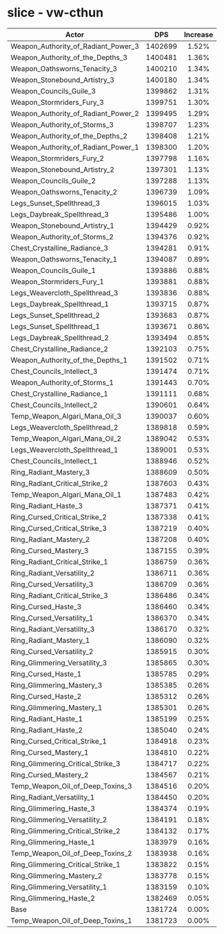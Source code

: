 # slice - vw-cthun
| Actor | DPS | Increase |
|---|:---:|:---:|
|Weapon_Authority_of_Radiant_Power_3|1402699|1.52%|
|Weapon_Authority_of_the_Depths_3|1400481|1.36%|
|Weapon_Oathsworns_Tenacity_3|1400210|1.34%|
|Weapon_Stonebound_Artistry_3|1400180|1.34%|
|Weapon_Councils_Guile_3|1399862|1.31%|
|Weapon_Stormriders_Fury_3|1399751|1.30%|
|Weapon_Authority_of_Radiant_Power_2|1399495|1.29%|
|Weapon_Authority_of_Storms_3|1398707|1.23%|
|Weapon_Authority_of_the_Depths_2|1398408|1.21%|
|Weapon_Authority_of_Radiant_Power_1|1398300|1.20%|
|Weapon_Stormriders_Fury_2|1397798|1.16%|
|Weapon_Stonebound_Artistry_2|1397301|1.13%|
|Weapon_Councils_Guile_2|1397288|1.13%|
|Weapon_Oathsworns_Tenacity_2|1396739|1.09%|
|Legs_Sunset_Spellthread_3|1396015|1.03%|
|Legs_Daybreak_Spellthread_3|1395486|1.00%|
|Weapon_Stonebound_Artistry_1|1394429|0.92%|
|Weapon_Authority_of_Storms_2|1394376|0.92%|
|Chest_Crystalline_Radiance_3|1394281|0.91%|
|Weapon_Oathsworns_Tenacity_1|1394087|0.89%|
|Weapon_Councils_Guile_1|1393886|0.88%|
|Weapon_Stormriders_Fury_1|1393881|0.88%|
|Legs_Weavercloth_Spellthread_3|1393836|0.88%|
|Legs_Daybreak_Spellthread_1|1393715|0.87%|
|Legs_Sunset_Spellthread_2|1393683|0.87%|
|Legs_Sunset_Spellthread_1|1393671|0.86%|
|Legs_Daybreak_Spellthread_2|1393494|0.85%|
|Chest_Crystalline_Radiance_2|1392103|0.75%|
|Weapon_Authority_of_the_Depths_1|1391502|0.71%|
|Chest_Councils_Intellect_3|1391474|0.71%|
|Weapon_Authority_of_Storms_1|1391443|0.70%|
|Chest_Crystalline_Radiance_1|1391111|0.68%|
|Chest_Councils_Intellect_2|1390601|0.64%|
|Temp_Weapon_Algari_Mana_Oil_3|1390037|0.60%|
|Legs_Weavercloth_Spellthread_2|1389818|0.59%|
|Temp_Weapon_Algari_Mana_Oil_2|1389042|0.53%|
|Legs_Weavercloth_Spellthread_1|1389001|0.53%|
|Chest_Councils_Intellect_1|1388946|0.52%|
|Ring_Radiant_Mastery_3|1388609|0.50%|
|Ring_Radiant_Critical_Strike_2|1387603|0.43%|
|Temp_Weapon_Algari_Mana_Oil_1|1387483|0.42%|
|Ring_Radiant_Haste_3|1387371|0.41%|
|Ring_Cursed_Critical_Strike_2|1387338|0.41%|
|Ring_Cursed_Critical_Strike_3|1387219|0.40%|
|Ring_Radiant_Mastery_2|1387208|0.40%|
|Ring_Cursed_Mastery_3|1387155|0.39%|
|Ring_Radiant_Critical_Strike_1|1386759|0.36%|
|Ring_Radiant_Versatility_2|1386711|0.36%|
|Ring_Cursed_Versatility_3|1386709|0.36%|
|Ring_Radiant_Critical_Strike_3|1386486|0.34%|
|Ring_Cursed_Haste_3|1386460|0.34%|
|Ring_Cursed_Versatility_1|1386370|0.34%|
|Ring_Radiant_Versatility_3|1386170|0.32%|
|Ring_Radiant_Mastery_1|1386090|0.32%|
|Ring_Cursed_Versatility_2|1385915|0.30%|
|Ring_Glimmering_Versatility_3|1385865|0.30%|
|Ring_Cursed_Haste_1|1385785|0.29%|
|Ring_Glimmering_Mastery_3|1385385|0.26%|
|Ring_Cursed_Haste_2|1385312|0.26%|
|Ring_Glimmering_Mastery_1|1385301|0.26%|
|Ring_Radiant_Haste_1|1385199|0.25%|
|Ring_Radiant_Haste_2|1385040|0.24%|
|Ring_Cursed_Critical_Strike_1|1384918|0.23%|
|Ring_Cursed_Mastery_1|1384810|0.22%|
|Ring_Glimmering_Critical_Strike_3|1384717|0.22%|
|Ring_Cursed_Mastery_2|1384567|0.21%|
|Temp_Weapon_Oil_of_Deep_Toxins_3|1384516|0.20%|
|Ring_Radiant_Versatility_1|1384450|0.20%|
|Ring_Glimmering_Haste_3|1384374|0.19%|
|Ring_Glimmering_Versatility_2|1384191|0.18%|
|Ring_Glimmering_Critical_Strike_2|1384132|0.17%|
|Ring_Glimmering_Haste_1|1383979|0.16%|
|Temp_Weapon_Oil_of_Deep_Toxins_2|1383938|0.16%|
|Ring_Glimmering_Critical_Strike_1|1383822|0.15%|
|Ring_Glimmering_Mastery_2|1383778|0.15%|
|Ring_Glimmering_Versatility_1|1383159|0.10%|
|Ring_Glimmering_Haste_2|1382469|0.05%|
|Base|1381724|0.00%|
|Temp_Weapon_Oil_of_Deep_Toxins_1|1381723|0.00%|
